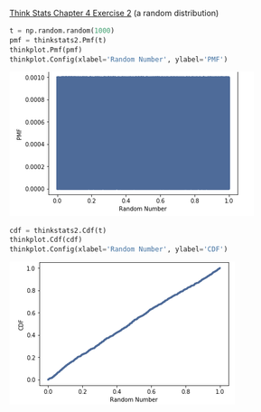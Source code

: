 [Think Stats Chapter 4 Exercise 2](http://greenteapress.com/thinkstats2/html/thinkstats2005.html#toc41) (a random distribution)

>> 
```Python
t = np.random.random(1000)
pmf = thinkstats2.Pmf(t)
thinkplot.Pmf(pmf)
thinkplot.Config(xlabel='Random Number', ylabel='PMF')
```
![Plot1](PMF_4.png)
```Python
cdf = thinkstats2.Cdf(t)
thinkplot.Cdf(cdf)
thinkplot.Config(xlabel='Random Number', ylabel='CDF')
```
![Plot2](CDF_4.png)
